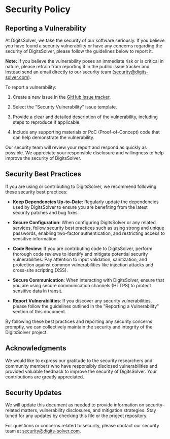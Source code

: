 # Security Policy

## Reporting a Vulnerability

At DigitsSolver, we take the security of our software seriously. If you believe you have found a security vulnerability or have any concerns regarding the security of DigitsSolver, please follow the guidelines below to report it.

**Note:** If you believe the vulnerability poses an immediate risk or is critical in nature, please refrain from reporting it in the public issue tracker and instead send an email directly to our security team (security@digits-solver.com).

To report a vulnerability:

1. Create a new issue in the [GitHub issue tracker](https://github.com/your-username/DigitsSolver/issues/new/choose).

2. Select the "Security Vulnerability" issue template.

3. Provide a clear and detailed description of the vulnerability, including steps to reproduce if applicable.

4. Include any supporting materials or PoC (Proof-of-Concept) code that can help demonstrate the vulnerability.

Our security team will review your report and respond as quickly as possible. We appreciate your responsible disclosure and willingness to help improve the security of DigitsSolver.

## Security Best Practices

If you are using or contributing to DigitsSolver, we recommend following these security best practices:

- **Keep Dependencies Up-to-Date**: Regularly update the dependencies used by DigitsSolver to ensure you are benefiting from the latest security patches and bug fixes.

- **Secure Configuration**: When configuring DigitsSolver or any related services, follow security best practices such as using strong and unique passwords, enabling two-factor authentication, and restricting access to sensitive information.

- **Code Review**: If you are contributing code to DigitsSolver, perform thorough code reviews to identify and mitigate potential security vulnerabilities. Pay attention to input validation, sanitization, and protection against common vulnerabilities like injection attacks and cross-site scripting (XSS).

- **Secure Communication**: When interacting with DigitsSolver, ensure that you are using secure communication channels (HTTPS) to protect sensitive data in transit.

- **Report Vulnerabilities**: If you discover any security vulnerabilities, please follow the guidelines outlined in the "Reporting a Vulnerability" section of this document.

By following these best practices and reporting any security concerns promptly, we can collectively maintain the security and integrity of the DigitsSolver project.

## Acknowledgments

We would like to express our gratitude to the security researchers and community members who have responsibly disclosed vulnerabilities and provided valuable feedback to improve the security of DigitsSolver. Your contributions are greatly appreciated.

## Security Updates

We will update this document as needed to provide information on security-related matters, vulnerability disclosures, and mitigation strategies. Stay tuned for any updates by checking this file or the project repository.

For questions or concerns related to security, please contact our security team at security@digits-solver.com.

